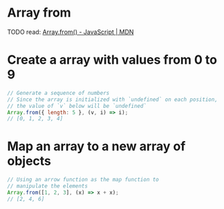 
# Array from 
TODO read: [Array.from() - JavaScript | MDN](https://developer.mozilla.org/en-US/docs/Web/JavaScript/Reference/Global_Objects/Array/from)


# Create a array with values from 0 to 9
```javascript
// Generate a sequence of numbers
// Since the array is initialized with `undefined` on each position,
// the value of `v` below will be `undefined`
Array.from({ length: 5 }, (v, i) => i);
// [0, 1, 2, 3, 4]
```


# Map an array to a new array of objects
```javascript
// Using an arrow function as the map function to
// manipulate the elements
Array.from([1, 2, 3], (x) => x + x);
// [2, 4, 6]
```
